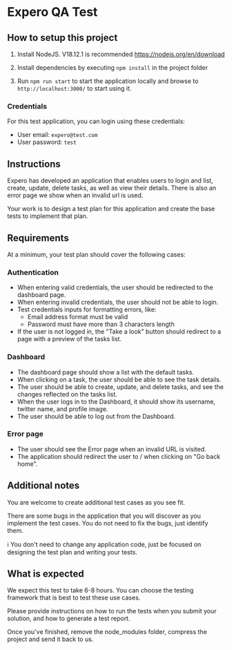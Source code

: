 # Expero QA Test

## How to setup this project

1. Install NodeJS. V18.12.1 is recommended
   <https://nodejs.org/en/download>

2. Install dependencies by executing `npm install` in the project folder

3. Run `npm run start` to start the application locally and browse to `http://localhost:3000/` to start using it.

### Credentials

For this test application, you can login using these credentials:

* User email: `expero@test.com`
* User password: `test`


## Instructions

Expero has developed an application that enables users to login and list, create, update, delete tasks, as well as view their details. There is also an error page we show when an invalid url is used.

Your work is to design a test plan for this application and create the base tests to implement that plan.


## Requirements

At a minimum, your test plan should cover the following cases:

### Authentication

- When entering valid credentials, the user should be redirected to the dashboard page.
- When entering invalid credentials, the user should not be able to login.
- Test credentials inputs for formatting errors, like:
   - Email address format must be valid
   - Password must have more than 3 characters length
- If the user is not logged in, the "Take a look" button should redirect to a page with a preview of the tasks list.

### Dashboard

- The dashboard page should show a list with the default tasks.
- When clicking on a task, the user should be able to see the task details.
- The user should be able to create, update, and delete tasks, and see the changes reflected on the tasks list.
- When the user logs in to the Dashboard, it should show its username, twitter name, and profile image.
- The user should be able to log out from the Dashboard.

### Error page

- The user should see the Error page when an invalid URL is visited.
- The application should redirect the user to / when clicking on "Go back home".


## Additional notes

You are welcome to create additional test cases as you see fit.

There are some bugs in the application that you will discover as you implement the test cases. You do not need to fix
the bugs, just identify them.

ℹ️ You don't need to change any application code, just be focused on designing the test plan and writing your tests.

## What is expected

We expect this test to take 6-8 hours. You can choose the testing framework that is best to test these use cases.

Please provide instructions on how to run the tests when you submit your solution, and how to generate a test report.

Once you've finished, remove the node_modules folder, compress the project and send it back to us.
